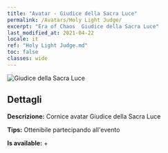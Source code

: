 ```yaml
---
title: "Avatar - Giudice della Sacra Luce"
permalink: /Avatars/Holy Light Judge/
excerpt: "Era of Chaos  Giudice della Sacra Luce"
last_modified_at: 2021-04-22
locale: it
ref: "Holy Light Judge.md"
toc: false
classes: wide
---
```

 ![Giudice della Sacra Luce](/images/a/avatarFrame_51.png)

## Dettagli

 **Descrizione:** Cornice avatar Giudice della Sacra Luce 

 **Tips:** Ottenibile partecipando all'evento 

 **Is available:**  + 

